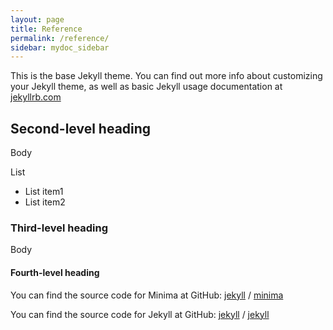 ```yaml
---
layout: page
title: Reference
permalink: /reference/
sidebar: mydoc_sidebar
---
```


This is the base Jekyll theme. You can find out more info about customizing your Jekyll theme, as well as basic Jekyll usage documentation at [jekyllrb.com](https://jekyllrb.com/)


## Second-level heading 

Body

List
*  List item1
*  List item2

### Third-level heading

Body


#### Fourth-level heading

You can find the source code for Minima at GitHub:
[jekyll][jekyll-organization] /
[minima](https://github.com/jekyll/minima)

You can find the source code for Jekyll at GitHub:
[jekyll][jekyll-organization] /
[jekyll](https://github.com/jekyll/jekyll)


[jekyll-organization]: https://github.com/jekyll
